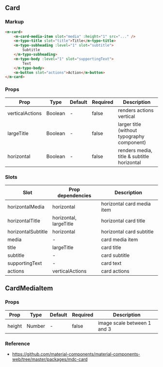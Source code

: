 ## Card

### Markup

```html
<m-card>
    <m-card-media-item slot="media" :height="1" src="..." />
    <m-typo-title slot="title">Title</m-typo-title>
    <m-typo-subheading :level="1" slot="subtitle">
        Subtitle
    </m-typo-subheading>
    <m-typo-body :level="1" slot="supportingText">
        Text
    </m-typo-body>
    <m-button slot="actions">Action</m-button>
</m-card>
```

### Props

| Prop | Type | Default | Required | Description |
|------|------|---------|----------|-------------|
| verticalActions | Boolean | - | false | renders actions vertical |
| largeTitle | Boolean | - | false | larger title (without typography component)| 
| horizontal | Boolean | -| false | renders media, title & subtitle horizontal

### Slots

| Slot | Prop dependencies | Description |
|------|-------------------|-------------|
| horizontalMedia | horizontal | horizontal card media item |
| horizontalTitle | horizontal, largeTitle | horizontal card title |
| horizontalSubtitle | horizontal | horizontal card subtitle |
| media | - | card media item |
| title | largeTitle | card title |
| subtitle | - | card subtitle |
| supportingText | - | card text |
| actions | verticalActions | card actions

## CardMediaItem

### Props

| Prop | Type | Default | Required | Description |
|------|------|---------|----------|-------------|
| height | Number | - | false | image scale between 1 and 3


### Reference
- https://github.com/material-components/material-components-web/tree/master/packages/mdc-card
